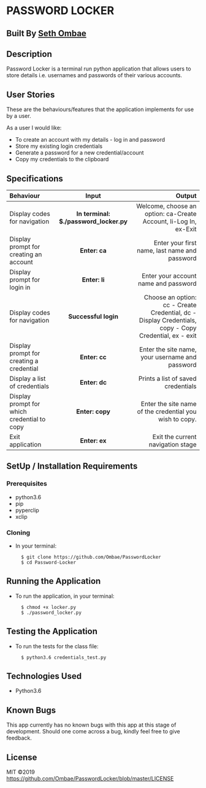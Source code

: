# PASSWORD LOCKER

## Built By [Seth Ombae](https://github.com/Ombae/)

## Description
Password Locker is a terminal run python application that allows users to store details i.e. usernames and passwords of their various accounts.

## User Stories
These are the behaviours/features that the application implements for use by a user.

As a user I would like:
* To create an account with my details - log in and password
* Store my existing login credentials
* Generate a password for a new credential/account
* Copy my credentials to the clipboard

## Specifications
| Behaviour | Input | Output |
| :---------------- | :---------------: | ------------------: |
| Display codes for navigation | **In terminal: $./password_locker.py** | Welcome, choose an option: ca-Create Account, li-Log In, ex-Exit |
| Display prompt for creating an account | **Enter: ca** | Enter your first name, last name and password |
| Display prompt for login in | **Enter: li** | Enter your account name and password |
| Display codes for navigation | **Successful login** | Choose an option: cc - Create Credential, dc - Display Credentials, copy - Copy Credential, ex - exit |
| Display prompt for creating a credential | **Enter: cc** | Enter the site name, your username and password |
| Display a list of credentials | **Enter: dc** | Prints a list of saved credentials |
| Display prompt for which credential to copy | **Enter: copy** | Enter the site name of the credential you wish to copy. |
| Exit application | **Enter: ex** | Exit the current navigation stage |

## SetUp / Installation Requirements
### Prerequisites
* python3.6
* pip
* pyperclip
* xclip

### Cloning
* In your terminal:

        $ git clone https://github.com/Ombae/PasswordLocker
        $ cd Password-Locker

## Running the Application
* To run the application, in your terminal:

        $ chmod +x locker.py
        $ ./password_locker.py

## Testing the Application
* To run the tests for the class file:

        $ python3.6 credentials_test.py

## Technologies Used
* Python3.6

## Known Bugs
This app currently has no known bugs with this app at this stage of development. Should one come across a bug, kindly feel free to give feedback.

## License
MIT &copy;2019 https://github.com/Ombae/PasswordLocker/blob/master/LICENSE
